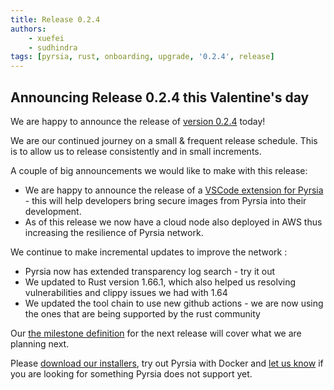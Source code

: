 ```yaml
---
title: Release 0.2.4
authors:
    - xuefei
    - sudhindra
tags: [pyrsia, rust, onboarding, upgrade, '0.2.4', release]
---
```


## Announcing Release 0.2.4 this Valentine's day

We are happy to announce the release of [version 0.2.4](https://github.com/pyrsia/pyrsia/releases/tag/v0.2.4) today!

We are our continued journey on a small & frequent release schedule. This is to allow us to release consistently and in
small increments.

A couple of big announcements we would like to make with this release:

* We are happy to announce the release of a [VSCode extension for Pyrsia](2023-02-14-vscode-pyrsia-extension.md) - this will help developers bring secure images from Pyrsia into their development.
* As of this release we now have a cloud node also deployed in AWS thus increasing the resilience of Pyrsia network.

We continue to make incremental updates to improve the network :

* Pyrsia now has extended transparency log search - try it out
* We updated to Rust version 1.66.1, which also helped us resolving vulnerabilities and clippy issues we had with 1.64
* We updated the tool chain to use new github actions - we are now using the ones that are being supported by the rust community

Our [the milestone definition](https://github.com/pyrsia/pyrsia/milestone/10) for the next release will cover what we are planning next.

Please [download our installers](https://pyrsia.io/docs/tutorials/quick-installation/), try out Pyrsia with Docker and
[let us know](https://pyrsia.io/docs/community/get_involved/) if you are looking for something Pyrsia does not support
yet.
